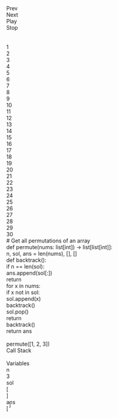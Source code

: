<!DOCTYPE html>
<html>
  <head>
    <meta charset="utf-8">
    <meta name="viewport" content="width=device-width,initial-scale=1">
    <title>Recursive Backtracking - Permute</title>
    <link rel="stylesheet" type="text/css" href="./normalize.css">
    <link rel="stylesheet" type="text/css" href="./style.css">
  </head>
  <body>
    <div class="container">
      <div class="top-row">
        <div class="button-container">
          <div class="button normal" id="button-prev">Prev</div>
          <div class="button normal" id="button-next">Next</div>
          <div class="button wide" id="button-run">Play</div>
          <div class="button wide" id="button-stop">Stop</div>
          <div class="button wide" id="debug-case">&nbsp;</div>
        </div>
        <div class="code-editor-container">
          <div id="editor-overlay" class="editor-overlay">
            <div id="e-o-row" class="row">&nbsp;</div>
          </div>
          <div class="code-editor">
            <div class="line-nums-sidebar">
              <div class="line-num">1</div>
              <div class="line-num">2</div>
              <div class="line-num">3</div>
              <div class="line-num">4</div>
              <div class="line-num">5</div>
              <div class="line-num">6</div>
              <div class="line-num">7</div>
              <div class="line-num">8</div>
              <div class="line-num">9</div>
              <div class="line-num">10</div>
              <div class="line-num">11</div>
              <div class="line-num">12</div>
              <div class="line-num">13</div>
              <div class="line-num">14</div>
              <div class="line-num">15</div>
              <div class="line-num">16</div>
              <div class="line-num">17</div>
              <div class="line-num">18</div>
              <div class="line-num">19</div>
              <div class="line-num">20</div>
              <div class="line-num">21</div>
              <div class="line-num">22</div>
              <div class="line-num">23</div>
              <div class="line-num">24</div>
              <div class="line-num">25</div>
              <div class="line-num">26</div>
              <div class="line-num">27</div>
              <div class="line-num">28</div>
              <div class="line-num">29</div>
              <div class="line-num">30</div>
            </div>
            <div class="code">
              <div class="line-of-code">
                <c-c># Get all permutations of an array</c-c>
              </div>
              <div class="line-of-code">
                <c-r>def</c-r>
                <c-g>permute</c-g>(nums: <c-b>list</c-b>[<c-b>int</c-b>]) <c-r>-></c-r>
                <c-b>list</c-b>[<c-b>list</c-b>[<c-b>int</c-b>]]:
              </div>
              <div class="line-of-code">
                <tab-1>n, sol, ans <c-r>=</c-r>
                  <c-b>len</c-b>(nums), [], []
                </tab-1>
              </div>
              <div class="line-of-code">
                <tab-1>
                  <c-r>def</c-r>
                  <c-g>backtrack</c-g>():
                </tab-1>
              </div>
              <div class="line-of-code">
                <tab-2>
                  <c-r>if </c-r>n <c-r>==</c-r>
                  <c-b>len</c-b>(sol):
                </tab-2>
              </div>
              <div class="line-of-code">
                <tab-3>ans.<c-b>append</c-b>(sol[:]) </tab-3>
              </div>
              <div class="line-of-code">
                <tab-3>
                  <c-r>return</c-r>
                </tab-3>
              </div>
              <div class="line-of-code">
                <tab-2>
                  <c-r>for</c-r> x <c-r>in </c-r>nums:
                </tab-2>
              </div>
              <div class="line-of-code">
                <tab-3>
                  <c-r>if</c-r> x <c-r>not in</c-r> sol:
                </tab-3>
              </div>
              <div class="line-of-code">
                <tab-4>sol.<c-b>append</c-b>(x) </tab-4>
              </div>
              <div class="line-of-code">
                <tab-4>backtrack()</tab-4>
              </div>
              <div class="line-of-code">
                <tab-4>sol.<c-b>pop</c-b>() </tab-4>
              </div>
              <div class="line-of-code">
                <tab-2>
                  <c-r>return</c-r>
              </div>
              <div class="line-of-code">
                <tab-1>backtrack()</tab-1>
              </div>
              <div class="line-of-code">
                <tab-1>
                  <c-r>return</c-r> ans
                </tab-1>
              </div>
              <div class="line-of-code">&nbsp;</div>
              <div class="line-of-code">permute([<c-p>1</c-p>, <c-p>2</c-p>, <c-p>3</c-p>])</div>
            </div>
          </div>
        </div>
        <div class="call-stack-container">
          <div class="rotated-text">
            <div>Call Stack</div>
          </div>
          <div class="call-stack-bucket" id="call-stack-bucket">&nbsp;</div>
        </div>
        <div class="vars">
          <div class="header">Variables</div>
          <div class="item">
            <div class="label">n</div>
            <div class="value">
              <c-p>3</c-p>
            </div>
          </div>
          <div class="item">
            <div class="label">sol</div>
            <div class="value" id="sol-values">
              <div id="lb-sol-item">[</div>
              <div id="add-to-sol"></div>
              <div id="rb-sol-item">]</div>
            </div>
          </div>
          <div class="item">
            <div class="label">ans</div>
            <div class="value">[ <div style="opacity:0" id="ans-index-0">[ <c-p>1</c-p>, <c-p>2</c-p>, <c-p>3</c-p>], </div>
              <div style="opacity:0" id="ans-index-1">[ <c-p>1</c-p>, <c-p>3</c-p>, <c-p>2</c-p>], </div>
              <div style="opacity:0" id="ans-index-2">[ <c-p>2</c-p>, <c-p>1</c-p>, <c-p>3</c-p>], </div>
              <div style="opacity:0" id="ans-index-3">[ <c-p>2</c-p>, <c-p>3</c-p>, <c-p>1</c-p>], </div>
              <div style="opacity:0" id="ans-index-4">[ <c-p>3</c-p>, <c-p>1</c-p>, <c-p>2</c-p>], </div>
              <div style="opacity:0" id="ans-index-5">[ <c-p>3</c-p>, <c-p>2</c-p>, <c-p>1</c-p>] </div>
              <div id="rb-ans-item" style="position:relative;vertical-align:top;top:-129px;left:7px">]</div>
            </div>
          </div>
        </div>
      </div>
      <div class="bottom-row" id="bottom-row"></div>
    </div>
    <script src="./gsap.min.js" type="text/javascript" charset="utf-8"></script>
    <script src="./tsparticles.confetti.bundle.min.js" type="text/javascript" charset="utf-8"></script>
    <script src="./script.min.js" type="text/javascript" charset="utf-8"></script>
  </body>
</html>

